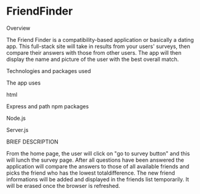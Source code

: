# FriendFinder

Overview


The Friend Finder is a compatibility-based application  or basically a dating app. This full-stack site will take in results from your users' surveys, then compare their answers with those from other users. The app will then display the name and picture of the user with the best overall match.

Technologies and packages used

The app uses

html 

Express and path npm packages

Node.js

Server.js

BRIEF DESCRIPTION

From the home page, the user will click on "go to survey button" and this will lunch the survey page. After all questions have been answered the application will compare the answers to those of all available friends and picks the friend who has the lowest totaldifference. The new friend informations will be added and displayed in the friends list temporarily. It will be erased once the browser is refreshed.

